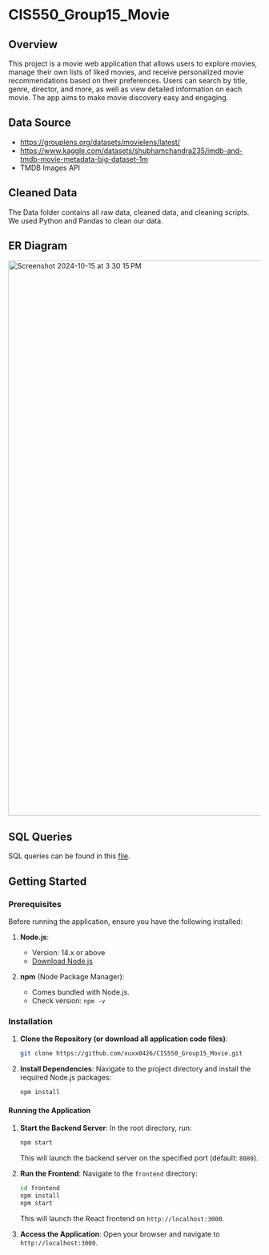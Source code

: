 # CIS550_Group15_Movie

## Overview
This project is a movie web application that allows users to explore movies, manage their own lists of liked movies, and receive personalized movie recommendations based on their preferences. Users can search by title, genre, director, and more, as well as view detailed information on each movie. The app aims to make movie discovery easy and engaging.


## Data Source
- https://grouplens.org/datasets/movielens/latest/
- https://www.kaggle.com/datasets/shubhamchandra235/imdb-and-tmdb-movie-metadata-big-dataset-1m
- TMDB Images API
  
## Cleaned Data
The Data folder contains all raw data, cleaned data, and cleaning scripts. We used Python and Pandas to clean our data.

## ER Diagram
<img width="1108" alt="Screenshot 2024-10-15 at 3 30 15 PM" src="https://github.com/user-attachments/assets/58917c61-1ea5-4504-a76c-50b6835aea53">

## SQL Queries
SQL queries can be found in this [file](https://github.com/xuxx0426/CIS550_Group15_Movie/blob/main/SQL%20Queries/0_Create_database.txt).


## Getting Started
  ### Prerequisites
Before running the application, ensure you have the following installed:

1. **Node.js**:
   - Version: 14.x or above
   - [Download Node.js](https://nodejs.org/)
     
2. **npm** (Node Package Manager):
   - Comes bundled with Node.js.
   - Check version: `npm -v`
   

### **Installation**
1. **Clone the Repository (or download all application code files)**:
   ```bash
   git clone https://github.com/xuxx0426/CIS550_Group15_Movie.git
   ```

2. **Install Dependencies**:
   Navigate to the project directory and install the required Node.js packages:
   ```bash
   npm install
   ```


#### **Running the Application**
1. **Start the Backend Server**:
   In the root directory, run:
   ```bash
   npm start
   ```
   This will launch the backend server on the specified port (default: `8080`).

2. **Run the Frontend**:
   Navigate to the `frontend` directory:
   ```bash
   cd frontend
   npm install
   npm start
   ```
   This will launch the React frontend on `http://localhost:3000`.

3. **Access the Application**:
   Open your browser and navigate to `http://localhost:3000`.

